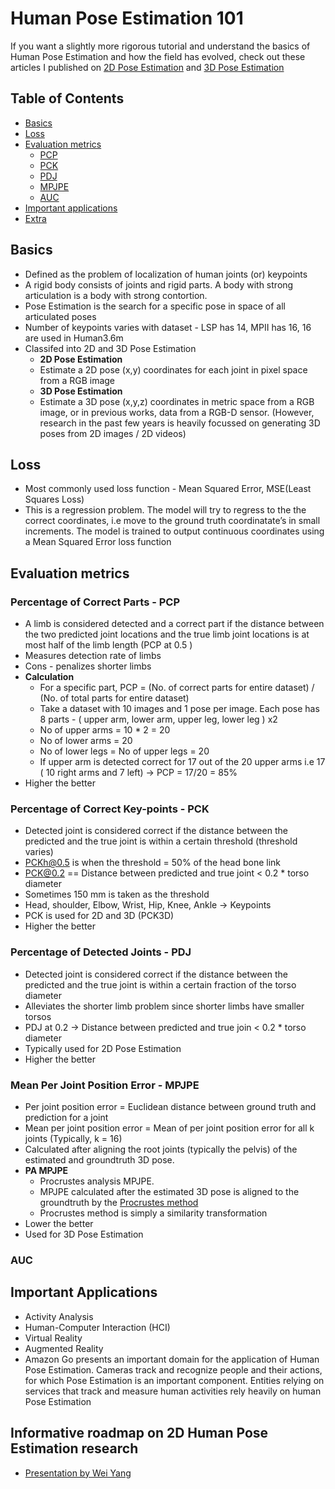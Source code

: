 # Human Pose Estimation 101

If you want a slightly more rigorous tutorial and understand the basics of Human Pose Estimation and how the field has evolved, check out these articles I published on [2D Pose Estimation](https://blog.nanonets.com/human-pose-estimation-2d-guide/?utm_source=github&utm_medium=social&utm_campaign=pose&utm_content=cbsudux) and [3D Pose Estimation](https://blog.nanonets.com/human-pose-estimation-3d-guide/)


## Table of Contents
- [Basics](#basics)
- [Loss](#loss)
- [Evaluation metrics](#evaluation-metrics)
  - [PCP](#percentage-of-correct-parts---pcp)
  - [PCK](#percentage-of-correct-key-points---pck)
  - [PDJ](#percentage-of-detected-joints---pdj)
  - [MPJPE](#mean-per-joint-position-error---mpjpe)
  - [AUC](#auc)
 - [Important applications](#important-applications)
 - [Extra](#Informative-roadmap-on-2d-human-pose-estimation-research)


## Basics
- Defined as the problem of localization of human joints (or) keypoints
- A rigid body consists of joints and rigid parts. A body with strong articulation is a body with strong contortion. 
- Pose Estimation is the search for a specific pose in space of all articulated poses
- Number of keypoints varies with dataset -  LSP has 14, MPII has 16, 16 are used in Human3.6m
- Classifed into 2D  and 3D Pose Estimation
  - __2D Pose Estimation__
  - Estimate a 2D pose (x,y) coordinates for each joint in pixel space from a RGB image
  - __3D Pose Estimation__
  - Estimate a 3D pose (x,y,z) coordinates in metric space from a RGB image, or in previous works, data from a RGB-D sensor.    (However, research in the past few years is heavily focussed on generating 3D poses from 2D images / 2D videos)

## Loss
- Most commonly used loss function - Mean Squared Error, MSE(Least Squares Loss)
- This is a regression problem. The model will try to regress to the the correct coordinates, i.e move to the ground truth coordinatate’s in small increments. The model is trained to output continuous coordinates using a Mean Squared Error loss function

## Evaluation metrics

### Percentage of Correct Parts - PCP
- A limb is considered detected and a correct part if the distance between the two predicted joint locations and the true limb joint locations is at most half of the limb length (PCP at 0.5 )
- Measures detection rate of limbs
- Cons - penalizes shorter limbs
- __Calculation__
  - For a specific part, PCP = (No. of correct parts for entire dataset) / (No. of total parts for entire dataset)
  - Take a dataset with 10 images and 1 pose per image. Each pose has 8 parts - ( upper arm, lower arm, upper leg, lower leg ) x2
  - No of upper arms = 10 * 2 = 20
  - No of lower arms = 20
  - No of lower legs = No of upper legs = 20
  - If upper arm is detected correct for 17  out of the 20 upper arms i.e 17 ( 10 right arms and 7 left) → PCP = 17/20 = 85%
- Higher the better 

### Percentage of Correct Key-points - PCK
- Detected joint is considered correct if the distance between the predicted and the true joint is within a certain threshold (threshold varies)
- PCKh@0.5 is when the threshold = 50% of the head bone link
- PCK@0.2 == Distance between predicted and true joint < 0.2 * torso diameter
- Sometimes 150 mm is taken as the threshold
- Head, shoulder, Elbow, Wrist, Hip, Knee, Ankle → Keypoints
- PCK is used for 2D and 3D (PCK3D)
- Higher the better

### Percentage of Detected Joints - PDJ
- Detected joint is considered correct if the distance between the predicted and the true joint is within a certain fraction of the torso diameter
- Alleviates the shorter limb problem since shorter limbs have smaller torsos
- PDJ at 0.2 → Distance between predicted and true join < 0.2 * torso diameter
- Typically used for 2D Pose Estimation
- Higher the better

### Mean Per Joint Position Error - MPJPE
- Per joint position error = Euclidean distance between ground truth and prediction for a joint
- Mean per joint position error = Mean of per joint position error for all k joints (Typically, k = 16)
- Calculated after aligning the root joints (typically the pelvis) of the estimated and groundtruth 3D pose. 
- __PA MPJPE__
  - Procrustes analysis MPJPE.
  - MPJPE calculated after the estimated 3D pose is aligned to the groundtruth by the [Procrustes method](https://www.coursera.org/lecture/robotics-perception/pose-from-3d-point-correspondences-the-procrustes-problem-X22IH)
  - Procrustes method is simply a similarity transformation
- Lower the better
- Used for 3D Pose Estimation

### AUC
<!--https://medium.com/greyatom/lets-learn-about-auc-roc-curve-4a94b4d88152
https://www.robots.ox.ac.uk/~vgg/publications/2012/Jammalamadaka12a/jammalamadaka12a.pdf -->

## Important Applications
- Activity Analysis
- Human-Computer Interaction (HCI)
- Virtual Reality
- Augmented Reality
- Amazon Go presents an important domain for the application of Human Pose Estimation. Cameras track and recognize people and their actions, for which Pose Estimation is an important component. Entities relying on services that track and measure human activities rely heavily on human Pose Estimation

## Informative roadmap on 2D Human Pose Estimation research
- [Presentation by Wei Yang](https://www.slideshare.net/plutoyang/mmlab-seminar-2016-deep-learning-for-human-pose-estimation)


